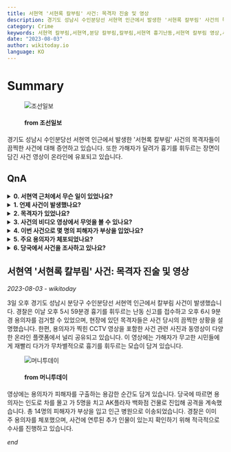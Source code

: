 ```yaml
---
title: 서현역 '서현록 칼부림' 사건: 목격자 진술 및 영상
description: 경기도 성남시 수인분당선 서현역 인근에서 발생한 '서현록 칼부림' 사건의 목격자들이 끔찍한 사건에 대해 증언하고 있습니다. 또한 가해자가 달려가 흉기를 휘두르는 장면이 담긴 사건 영상이 온라인에 유포되고 있습니다.
category: Crime
keywords: 서현역 칼부림,서현역,분당 칼부림,칼부림,서현역 흉기난동,서현역 칼부림 영상,서현역 흉기,분당 서현역,성남 칼부림,서현역칼부림,분당 서현역 칼부림
date: "2023-08-03"
author: wikitoday.io
language: KO
---
```


# Summary

<figure>
    <img src="https://images.chosun.com/resizer/mIOGGxHGoKGFPL9sEqwLTcVHIno=/668x350/smart/cloudfront-ap-northeast-1.images.arcpublishing.com/chosun/PSZIV47GC5GLPNFUN5RSNTK42E.jpg" alt="조선일보" />
    <figcaption>
        <h4> from 조선일보</h4>
    </figcaption>
</figure>

경기도 성남시 수인분당선 서현역 인근에서 발생한 '서현록 칼부림' 사건의 목격자들이 끔찍한 사건에 대해 증언하고 있습니다. 또한 가해자가 달려가 흉기를 휘두르는 장면이 담긴 사건 영상이 온라인에 유포되고 있습니다.

## QnA


<details>
    <summary><b>0. 서현역 근처에서 무슨 일이 있었나요?</b></summary>
    경기도 성남시 분당구 수인분당선 서현역 인근에서 칼부림 사건이 발생했습니다.
</details>

<details>
    <summary><b>1. 언제 사건이 발생했나요?</b></summary>
    이 사건은 3일 오후에 발생했습니다.
</details>

<details>
    <summary><b>2. 목격자가 있었나요?</b></summary>
    네, 서현역 인근에서 서현록 칼부림 사건을 목격한 목격자가 있었습니다.
</details>

<details>
    <summary><b>3. 사건의 비디오 영상에서 무엇을 볼 수 있나요?</b></summary>
    영상에는 용의자가 시민들을 향해 달려가 무차별적으로 흉기를 휘두르는 모습이 담겨 있습니다. 용의자가 피해자를 구하는 장면도 있습니다.
</details>

<details>
    <summary><b>4. 이번 사건으로 몇 명의 피해자가 부상을 입었나요?</b></summary>
    이 사건으로 총 14명의 피해자가 부상을 입었습니다.
</details>

<details>
    <summary><b>5. 주요 용의자가 체포되었나요?</b></summary>
    예, 주요 용의자가 체포되었습니다.
</details>

<details>
    <summary><b>6. 당국에서 사건을 조사하고 있나요?</b></summary>
    예, 당국은 이 사건을 적극적으로 조사하고 있으며 추가 연루자가 있는지 조사하고 있습니다.
</details>


## 서현역 '서현록 칼부림' 사건: 목격자 진술 및 영상

_2023-08-03 - wikitoday_

3일 오후 경기도 성남시 분당구 수인분당선 서현역 인근에서 칼부림 사건이 발생했습니다. 경찰은 이날 오후 5시 59분경 흉기를 휘두르는 난동 신고를 접수하고 오후 6시 9분경 용의자를 검거할 수 있었으며, 현장에 있던 목격자들은 사건 당시의 끔찍한 상황을 설명했습니다. 한편, 용의자가 찍힌 CCTV 영상을 포함한 사건 관련 사진과 동영상이 다양한 온라인 플랫폼에서 널리 공유되고 있습니다. 이 영상에는 가해자가 무고한 시민들에게 재빨리 다가가 무차별적으로 흉기를 휘두르는 모습이 담겨 있습니다.

<figure>
    <img src="https://thumb.mt.co.kr/21/2023/08/2023080319425980965_1.jpg" alt="머니투데이" />
    <figcaption>
        <h4> from 머니투데이</h4>
    </figcaption>
</figure>

영상에는 용의자가 피해자를 구출하는 용감한 순간도 담겨 있습니다. 당국에 따르면 용의자는 인도로 차를 몰고 가 5명을 치고 AK플라자 백화점 건물로 진입해 공격을 계속했습니다. 총 14명의 피해자가 부상을 입고 인근 병원으로 이송되었습니다. 경찰은 이미 주 용의자를 체포했으며, 사건에 연루된 추가 인물이 있는지 확인하기 위해 적극적으로 수사를 진행하고 있습니다.

_end_
